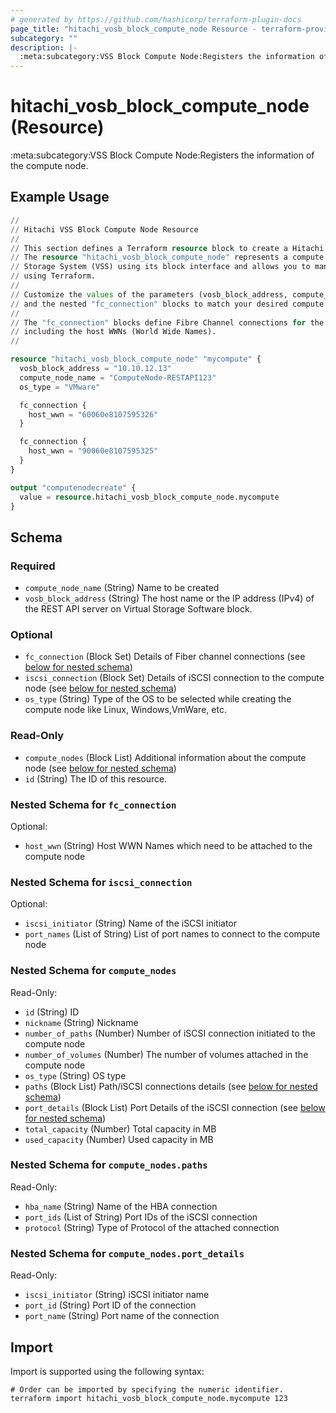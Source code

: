 ```yaml
---
# generated by https://github.com/hashicorp/terraform-plugin-docs
page_title: "hitachi_vosb_block_compute_node Resource - terraform-provider-hitachi"
subcategory: ""
description: |-
  :meta:subcategory:VSS Block Compute Node:Registers the information of the compute node.
---
```


# hitachi_vosb_block_compute_node (Resource)

:meta:subcategory:VSS Block Compute Node:Registers the information of the compute node.

## Example Usage

```terraform
//
// Hitachi VSS Block Compute Node Resource
//
// This section defines a Terraform resource block to create a Hitachi VSS block compute node.
// The resource "hitachi_vosb_block_compute_node" represents a compute node on a Hitachi Virtual
// Storage System (VSS) using its block interface and allows you to manage its configuration
// using Terraform.
//
// Customize the values of the parameters (vosb_block_address, compute_node_name, os_type),
// and the nested "fc_connection" blocks to match your desired compute node configuration.
//
// The "fc_connection" blocks define Fibre Channel connections for the compute node,
// including the host WWNs (World Wide Names).
//

resource "hitachi_vosb_block_compute_node" "mycompute" {
  vosb_block_address = "10.10.12.13"
  compute_node_name = "ComputeNode-RESTAPI123"
  os_type = "VMware"

  fc_connection {
    host_wwn = "60060e8107595326"
  }

  fc_connection {
    host_wwn = "90060e8107595325"
  }
}

output "computenodecreate" {
  value = resource.hitachi_vosb_block_compute_node.mycompute
}
```

<!-- schema generated by tfplugindocs -->
## Schema

### Required

- `compute_node_name` (String) Name to be created
- `vosb_block_address` (String) The host name or the IP address (IPv4) of the REST API server on Virtual Storage Software block.

### Optional

- `fc_connection` (Block Set) Details of Fiber channel connections (see [below for nested schema](#nestedblock--fc_connection))
- `iscsi_connection` (Block Set) Details of iSCSI connection to the compute node (see [below for nested schema](#nestedblock--iscsi_connection))
- `os_type` (String) Type of the OS to be selected while creating the compute node like Linux, Windows,VmWare, etc.

### Read-Only

- `compute_nodes` (Block List) Additional information about the compute node (see [below for nested schema](#nestedblock--compute_nodes))
- `id` (String) The ID of this resource.

<a id="nestedblock--fc_connection"></a>
### Nested Schema for `fc_connection`

Optional:

- `host_wwn` (String) Host WWN Names which need to be attached to the compute node


<a id="nestedblock--iscsi_connection"></a>
### Nested Schema for `iscsi_connection`

Optional:

- `iscsi_initiator` (String) Name of the iSCSI initiator
- `port_names` (List of String) List of port names to connect to the compute node


<a id="nestedblock--compute_nodes"></a>
### Nested Schema for `compute_nodes`

Read-Only:

- `id` (String) ID
- `nickname` (String) Nickname
- `number_of_paths` (Number) Number of iSCSI connection initiated to the compute node
- `number_of_volumes` (Number) The number of volumes attached in the compute node
- `os_type` (String) OS type
- `paths` (Block List) Path/iSCSI connections details (see [below for nested schema](#nestedblock--compute_nodes--paths))
- `port_details` (Block List) Port Details of the iSCSI connection (see [below for nested schema](#nestedblock--compute_nodes--port_details))
- `total_capacity` (Number) Total capacity in MB
- `used_capacity` (Number) Used capacity in MB

<a id="nestedblock--compute_nodes--paths"></a>
### Nested Schema for `compute_nodes.paths`

Read-Only:

- `hba_name` (String) Name of the HBA connection
- `port_ids` (List of String) Port IDs of the iSCSI connection
- `protocol` (String) Type of Protocol of the attached connection


<a id="nestedblock--compute_nodes--port_details"></a>
### Nested Schema for `compute_nodes.port_details`

Read-Only:

- `iscsi_initiator` (String) iSCSI initiator name
- `port_id` (String) Port ID of the connection
- `port_name` (String) Port name of the connection

## Import

Import is supported using the following syntax:

```shell
# Order can be imported by specifying the numeric identifier.
terraform import hitachi_vosb_block_compute_node.mycompute 123
```
